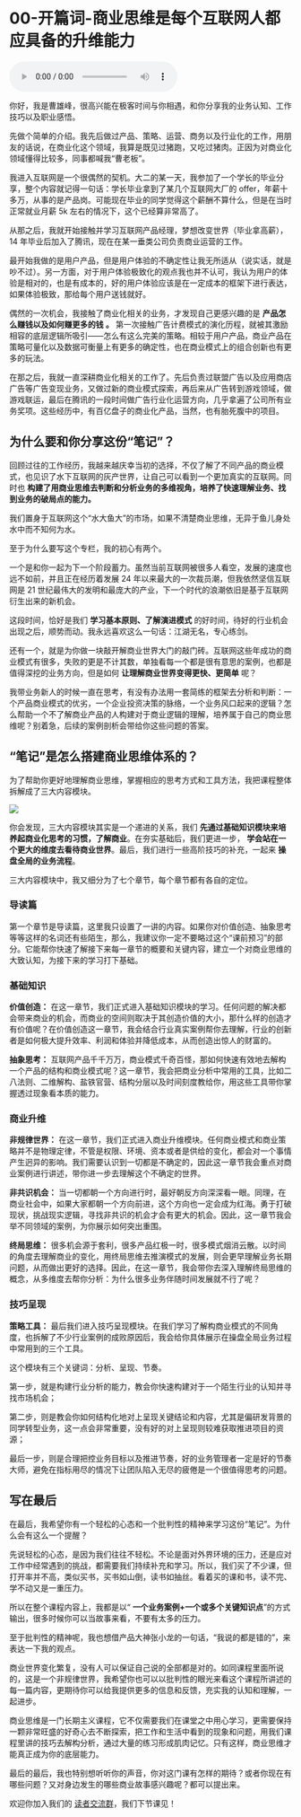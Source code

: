 # 00-开篇词-商业思维是每个互联网人都应具备的升维能力

<audio controls="" title="00-开篇词-商业思维是每个互联网人都应具备的升维能力">
  <source
    id="mp3"
    src="/mp3/business-thinking/00-开篇词-商业思维是每个互联网人都应具备的升维能力.mp3"
  />
</audio>

你好，我是曹雄峰，很高兴能在极客时间与你相遇，和你分享我的业务认知、工作技巧以及职业感悟。

先做个简单的介绍。我先后做过产品、策略、运营、商务以及行业化的工作，用朋友的话说，在商业化这个领域，我算是既见过猪跑，又吃过猪肉。正因为对商业化领域懂得比较多，同事都喊我“曹老板”。

我进入互联网是一个很偶然的契机。大二的某一天，我参加了一个学长的毕业分享，整个内容就记得一句话：学长毕业拿到了某几个互联网大厂的 offer，年薪十多万，从事的是产品岗。可能现在毕业的同学觉得这个薪酬不算什么，但是在当时正常就业月薪 5k 左右的情况下，这个已经算非常高了。

从那之后，我就开始接触并学习互联网产品经理，梦想改变世界（毕业拿高薪），14 年毕业后加入了腾讯，现在在某一垂类公司负责商业运营的工作。

最开始我做的是用户产品，但是用户体验的不确定性让我无所适从（说实话，就是吵不过）。另一方面，对于用户体验极致化的观点我也并不认可，我认为用户的体验是相对的，也是有成本的，好的用户体验应该是在一定成本的框架下进行表达，如果体验极致，那给每个用户送钱就好。

偶然的一次机会，我接触了商业化相关的业务，才发现自己更感兴趣的是 **产品怎么赚钱以及如何赚更多的钱** **。** 第一次接触广告计费模式的演化历程，就被其激励相容的底层逻辑所吸引——怎么有这么完美的策略。相较于用户产品，商业产品在策略可量化以及数据可衡量上有更多的确定性，也在商业模式上的组合创新也有更多的玩法。

在那之后，我就一直深耕商业化相关的工作了。先后负责过联盟广告以及应用商店广告等广告变现业务，又做过新的商业模式探索，再后来从广告转到游戏领域，做游戏联运，最后在腾讯的一段时间做广告行业化运营方向，几乎拿遍了公司所有业务奖项。这些经历中，有百亿盘子的商业化产品，当然，也有胎死腹中的项目。

## 为什么要和你分享这份“笔记”？

回顾过往的工作经历，我越来越庆幸当初的选择，不仅了解了不同产品的商业模式，也见识了水下互联网的灰产世界，让自己可以看到一个更加真实的互联网。同时也 **构建了用商业思维去判断和分析业务的多维视角，培养了快速理解业务、找到业务的破局点的能力。**

我们置身于互联网这个“水大鱼大”的市场，如果不清楚商业思维，无异于鱼儿身处水中而不知何为水。

至于为什么要写这个专栏，我的初心有两个。

一个是和你一起为下一个阶段蓄力。虽然当前互联网被很多人看空，发展的速度也远不如前，并且正在经历着发展 24 年以来最大的一次裁员潮，但我依然坚信互联网是 21 世纪最伟大的发明和最庞大的产业，下一个时代的浪潮依旧是基于互联网衍生出来的新机会。

这段时间，恰好是我们 **学习基本原则、了解演进模式** 的好时间，待好的行业机会出现之后，顺势而动。我永远喜欢这么一句话：江湖无名，专心练剑。

还有一个，就是为你做一块敲开解商业世界大门的敲门砖。互联网这些年成功的商业模式有很多，失败的更是不计其数，单独看每一个都是很有意思的案例，也都是值得深挖的业务方向，但是如何 **让理解商业世界变得更快、更简单** 呢？

我带业务新人的时候一直在思考，有没有办法用一套简练的框架去分析和判断：一个产品商业模式的优劣，一个企业投资决策的脉络，一个业务风口起来的逻辑？怎么帮助一个不了解商业产品的人构建对于商业逻辑的理解，培养属于自己的商业思维呢？别着急，后续的案例剖析会带给你这些问题的答案。

## “笔记”是怎么搭建商业思维体系的？

为了帮助你更好地理解商业思维，掌握相应的思考方式和工具方法，我把课程整体拆解成了三大内容模块。

![](images/541135/7d3b0b20f4001bdddcaa9b87f4588e22.jpeg)

你会发现，三大内容模块其实是一个递进的关系，我们 **先通过基础知识模块来培养起商业化思考的习惯，了解商业**。在夯实基础后，我们更进一步， **学会站在一个更大的维度去看待商业世界**。最后，我们进行一些高阶技巧的补充，一起来 **操盘全局的业务流程**。

三大内容模块中，我又细分为了七个章节，每个章节都有各自的定位。

### **导读篇**

第一个章节是导读篇，这里我只设置了一讲的内容。如果你对价值创造、抽象思考等等这样的名词还有些陌生，那么，我建议你一定不要略过这个“课前预习”的部分。它能帮你快速了解接下来每一章节的概要和关键内容，建立一个对商业思维的大致认知，为接下来的学习打下基础。

### 基础知识

**价值创造：** 在这一章节，我们正式进入基础知识模块的学习。任何问题的解决都会带来商业的机会，而商业的空间则取决于其创造价值的大小，那什么样的创造才有价值呢？在价值创造这一章节，我会结合行业真实案例帮你去理解，行业的创新者是如何极大提升效率、利润和体验并降低成本，从而创造出惊人的财富的。

**抽象思考：** 互联网产品千千万万，商业模式千奇百怪，那如何快速有效地去解构一个产品的结构和商业模式呢？这一章节，我会把商业分析中常用的工具，比如二八法则、二维解构、盐铁官营、结构分层以及时间刻度教给你，用这些工具带你掌握透过现象看本质的能力。

### 商业升维

**非规律世界：** 在这一章节，我们正式进入商业升维模块。任何商业模式和商业策略并不是物理定律，不管是权限、环境、资本或者是供给的变化，都会对一个事情产生迥异的影响。我们需要认识到一切都是不确定的，因此这一章节我会重点对商业案例进行讲述，带你进一步去理解这个不确定的世界。

**非共识机会：** 当一切都朝一个方向进行时，最好朝反方向深深看一眼。同理，在商业社会中，如果大家都朝一个方向前进，这个方向也一定会成为红海。勇于打破现状，挑战现实逻辑，寻找非共识的机会才会有更大的机会。因此，这一章节我会举不同领域的案例，为你展示如何突出重围。

**终局思维：** 很多机会源于套利，很多产品红极一时，很多模式烟消云散。以时间的角度去理解商业的变化，用终局思维去推演模式的发展，则会更早理解业务长期问题，从而做出更好的选择。因此，在这一章节，我会带你去深入理解终局思维的概念，从多维度去帮你分析：为什么很多业务伴随时间发展就不行了呢？

### 技巧呈现

**策略工具：** 最后我们进入技巧呈现模块。在我们学习了解构商业模式的不同角度，也拆解了不少行业案例的成败原因后，我会给你具体展示在操盘全局业务过程中常用到的三个工具。

这个模块有三个关键词：分析、呈现、节奏。

第一步，就是构建行业分析的能力，教会你快速构建对于一个陌生行业的认知并寻找市场机会；

第二步，则是教会你如何结构化地对上呈现关键结论和内容，尤其是偏研发背景的同学转型业务，这一点会非常重要，没有好的对上呈现则较难获取推进项目的资源；

最后一步，则是合理把控业务目标以及推进节奏，好的业务管理者一定是好的节奏大师，避免在指标用尽的情况下让团队陷入无尽的疲倦是一个很值得思考的问题。

## 写在最后

在最后，我希望你有一个轻松的心态和一个批判性的精神来学习这份“笔记”。为什么会有这么一个提醒？

先说轻松的心态，是因为我们往往不轻松。不论是面对外界环境的压力，还是应对工作中经常遇到的挑战，都需要我们持续补充和学习。所以，我们买了不少课，但打开率并不高，类似买书，买书如山倒，读书如抽丝。看着买的课和书，读不完、学不动又是一重压力。

所以在整个课程内容上，我都是以“ **一个业务案例+一个或多个关键知识点**”的方式输出，很多时候你可以当故事来看，不要有太多的压力。

至于批判性的精神呢，我也想借产品大神张小龙的一句话，“我说的都是错的”，来表达一下我的观点。

商业世界变化繁复，没有人可以保证自己说的全部都是对的。如同课程里面所说的，这是一个非规律世界，我希望你也可以以批判性的眼光来看这个课程所讲述的每一篇内容，更期待你可以给我提供更多的信息和反馈，充实我的认知和理解，一起进步。

商业思维是一门长期主义课程，它不仅需要我们在课堂之中用心学习，更需要保持一颗非常旺盛的好奇心去不断探索，把工作和生活中看到的现象和问题，用我们课程里讲的技巧去解构分析，通过大量的练习形成肌肉记忆。只有这样，商业思维才能真正成为你的底层能力。

最后的最后，我也特别想听听你的声音，你对这门课有怎样的期待？或者你现在有哪些问题？又对身边发生的哪些商业故事感兴趣呢？都可以提出来。

欢迎你加入我们的 [读者交流群](http://jinshuju.net/f/DuxzBi)，我们下节课见！
